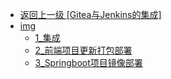 - [返回上一级 [Gitea与Jenkins的集成]](后端/持续集成/Gitea与Jenkins的集成/)
- [img](后端/持续集成/Gitea与Jenkins的集成/img/)
  - [1_集成](后端/持续集成/Gitea与Jenkins的集成/img/1_集成/)
  - [2_前端项目更新打包部署](后端/持续集成/Gitea与Jenkins的集成/img/2_前端项目更新打包部署/)
  - [3_Springboot项目镜像部署](后端/持续集成/Gitea与Jenkins的集成/img/3_Springboot项目镜像部署/)
